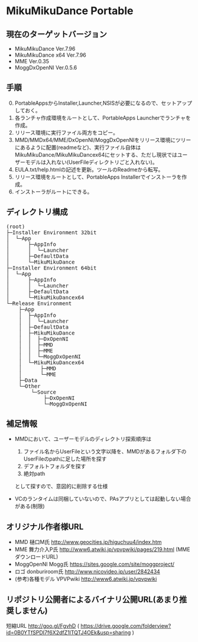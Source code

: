 MikuMikuDance Portable
======================

現在のターゲットバージョン
--------------------------
* MikuMikuDance Ver.7.96
* MikuMikuDance x64 Ver.7.96
* MME Ver.0.35
* MoggDxOpenNI Ver.0.5.6

手順
----
0. PortableAppsからInstaller,Launcher,NSISが必要になるので、セットアップしておく。
1. 各ランチャ作成環境をルートとして、PortableApps Launcherでランチャを作成。
2. リリース環境に実行ファイル両方をコピー。
3. MMD/MMDx64/MME/DxOpenNI/MoggDxOpenNIをリリース環境にツリーにあるように配置(readmeなど)、実行ファイル自体はMikuMikuDance/MikuMikuDancex64にセットする、ただし現状ではユーザーモデルは入れない(UserFileディレクトリごと入れない)。
4. EULA.txt/help.htmlの記述を更新。ツールのReadmeから転写。
5. リリース環境をルートとして、PortableApps Installerでインストーラを作成。
6. インストーラがルートにできる。

ディレクトリ構成
----------------

<pre>
(root)
├─Installer Environment 32bit
│  └─App
│      ├─AppInfo
│      │  └─Launcher
│      ├─DefaultData
│      └─MikuMikuDance
├─Installer Environment 64bit
│  └─App
│      ├─AppInfo
│      │  └─Launcher
│      ├─DefaultData
│      └─MikuMikuDancex64
└─Release Environment
    ├─App
    │  ├─AppInfo
    │  │  └─Launcher
    │  ├─DefaultData
    │  ├─MikuMikuDance
    │  │  ├─DxOpenNI
    │  │  ├─MMD
    │  │  ├─MME
    │  │  └─MoggDxOpenNI
    │  └─MikuMikuDancex64
    │      ├─MMD
    │      └─MME
    ├─Data
    └─Other
        └─Source
            ├─DxOpenNI
            └─MoggDxOpenNI
</pre>

補足情報
--------
* MMDにおいて、ユーザーモデルのディレクトリ探索順序は
  1. ファイル名からUserFileという文字以降を、MMDがあるフォルダ下のUserFileのpathに足した場所を探す 
  2. デフォルトフォルダを探す 
  3. 絶対path
  
  として探すので、意図的に削除する仕様
* VCのランタイムは同梱していないので、PAsアプリとしては起動しない場合がある(制限)


オリジナル作者様URL
-------------------
* MMD 樋口M氏 http://www.geocities.jp/higuchuu4/index.htm
* MME 舞力介入P氏 http://www6.atwiki.jp/vpvpwiki/pages/219.html (MMEダウンロードURL)
* MoggOpenNI Mogg氏 https://sites.google.com/site/moggproject/
* ロゴ donburiroom氏 http://www.nicovideo.jp/user/2842434
* (参考)各種モデル VPVPwiki http://www6.atwiki.jp/vpvpwiki

リポジトリ公開者によるバイナリ公開URL(あまり推奨しません)
---------------------------------------------------------
短縮URL http://goo.gl/FgvhD ( https://drive.google.com/folderview?id=0B0YTfSPDI7f6X2dfZ1lTQTJ4OEk&usp=sharing )


